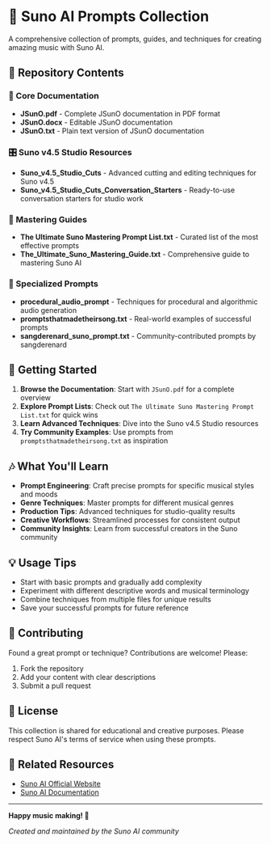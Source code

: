 # 🎵 Suno AI Prompts Collection

A comprehensive collection of prompts, guides, and techniques for creating amazing music with Suno AI.

## 📁 Repository Contents

### 📖 Core Documentation
- **JSunO.pdf** - Complete JSunO documentation in PDF format
- **JSunO.docx** - Editable JSunO documentation 
- **JSunO.txt** - Plain text version of JSunO documentation

### 🎛️ Suno v4.5 Studio Resources
- **Suno_v4.5_Studio_Cuts** - Advanced cutting and editing techniques for Suno v4.5
- **Suno_v4.5_Studio_Cuts_Conversation_Starters** - Ready-to-use conversation starters for studio work

### 🎯 Mastering Guides
- **The Ultimate Suno Mastering Prompt List.txt** - Curated list of the most effective prompts
- **The_Ultimate_Suno_Mastering_Guide.txt** - Comprehensive guide to mastering Suno AI

### 🔧 Specialized Prompts
- **procedural_audio_prompt** - Techniques for procedural and algorithmic audio generation
- **promptsthatmadetheirsong.txt** - Real-world examples of successful prompts
- **sangderenard_suno_prompt.txt** - Community-contributed prompts by sangderenard

## 🚀 Getting Started

1. **Browse the Documentation**: Start with `JSunO.pdf` for a complete overview
2. **Explore Prompt Lists**: Check out `The Ultimate Suno Mastering Prompt List.txt` for quick wins
3. **Learn Advanced Techniques**: Dive into the Suno v4.5 Studio resources
4. **Try Community Examples**: Use prompts from `promptsthatmadetheirsong.txt` as inspiration

## 🎶 What You'll Learn

- **Prompt Engineering**: Craft precise prompts for specific musical styles and moods
- **Genre Techniques**: Master prompts for different musical genres
- **Production Tips**: Advanced techniques for studio-quality results
- **Creative Workflows**: Streamlined processes for consistent output
- **Community Insights**: Learn from successful creators in the Suno community

## 💡 Usage Tips

- Start with basic prompts and gradually add complexity
- Experiment with different descriptive words and musical terminology
- Combine techniques from multiple files for unique results
- Save your successful prompts for future reference

## 🤝 Contributing

Found a great prompt or technique? Contributions are welcome! Please:
1. Fork the repository
2. Add your content with clear descriptions
3. Submit a pull request

## 📝 License

This collection is shared for educational and creative purposes. Please respect Suno AI's terms of service when using these prompts.

## 🔗 Related Resources

- [Suno AI Official Website](https://suno.com)
- [Suno AI Documentation](https://help.suno.com)

---

**Happy music making! 🎵**

*Created and maintained by the Suno AI community*